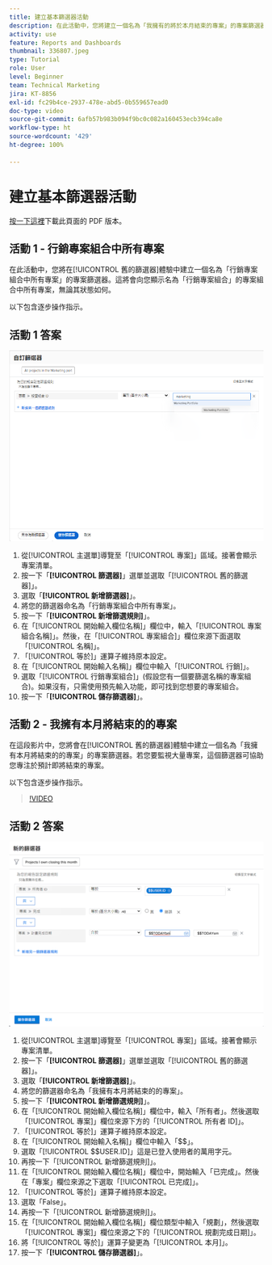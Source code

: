 ```yaml
---
title: 建立基本篩選器活動
description: 在此活動中，您將建立一個名為「我擁有的將於本月結束的專案」的專案篩選器。
activity: use
feature: Reports and Dashboards
thumbnail: 336807.jpeg
type: Tutorial
role: User
level: Beginner
team: Technical Marketing
jira: KT-8856
exl-id: fc29b4ce-2937-478e-abd5-0b559657ead0
doc-type: video
source-git-commit: 6afb57b983b094f9bc0c082a160453ecb394ca8e
workflow-type: ht
source-wordcount: '429'
ht-degree: 100%

---
```


# 建立基本篩選器活動

[按一下這裡](/help/assets/create-basic-filter-activities.pdf)下載此頁面的 PDF 版本。

## 活動 1 - 行銷專案組合中所有專案

在此活動中，您將在[!UICONTROL 舊的篩選器]體驗中建立一個名為「行銷專案組合中所有專案」的專案篩選器。這將會向您顯示名為「行銷專案組合」的專案組合中所有專案，無論其狀態如何。

以下包含逐步操作指示。

## 活動 1 答案

![影像顯示建立新篩選器的畫面](assets/basic-filter-activity-1.png)

1. 從[!UICONTROL 主選單]導覽至「[!UICONTROL 專案]」區域。接著會顯示專案清單。
1. 按一下「**[!UICONTROL 篩選器]**」選單並選取「[!UICONTROL 舊的篩選器]」。
1. 選取「**[!UICONTROL 新增篩選器]**」。
1. 將您的篩選器命名為「行銷專案組合中所有專案」。
1. 按一下「**[!UICONTROL 新增篩選規則]**」。
1. 在「[!UICONTROL 開始輸入欄位名稱]」欄位中，輸入「[!UICONTROL 專案組合名稱]」。然後，在「[!UICONTROL 專案組合]」欄位來源下面選取「[!UICONTROL 名稱]」。
1. 「[!UICONTROL 等於]」運算子維持原本設定。
1. 在「[!UICONTROL 開始輸入名稱]」欄位中輸入「[!UICONTROL 行銷]」。
1. 選取「[!UICONTROL 行銷專案組合]」(假設您有一個要篩選名稱的專案組合)。如果沒有，只需使用預先輸入功能，即可找到您想要的專案組合。
1. 按一下「**[!UICONTROL 儲存篩選器]**」。

## 活動 2 - 我擁有本月將結束的的專案

在這段影片中，您將會在[!UICONTROL 舊的篩選器]體驗中建立一個名為「我擁有本月將結束的的專案」的專案篩選器。若您要監視大量專案，這個篩選器可協助您專注於預計即將結束的專案。

以下包含逐步操作指示。

>[!VIDEO](https://video.tv.adobe.com/v/336807/?quality=12&learn=on&enablevpops)

## 活動 2 答案

![影像顯示建立新篩選器的畫面](assets/basic-filter-activity-updated-6-15-21.png)

1. 從[!UICONTROL 主選單]導覽至「[!UICONTROL 專案]」區域。接著會顯示專案清單。
1. 按一下「**[!UICONTROL 篩選器]**」選單並選取「[!UICONTROL 舊的篩選器]」。
1. 選取「**[!UICONTROL 新增篩選器]**」。
1. 將您的篩選器命名為「我擁有本月將結束的的專案」。
1. 按一下「**[!UICONTROL 新增篩選規則]**」。
1. 在「[!UICONTROL 開始輸入欄位名稱]」欄位中，輸入「所有者」。然後選取「[!UICONTROL 專案]」欄位來源下方的「[!UICONTROL 所有者 ID]」。
1. 「[!UICONTROL 等於]」運算子維持原本設定。
1. 在「[!UICONTROL 開始輸入名稱]」欄位中輸入「$$」。
1. 選取「[!UICONTROL $$USER.ID]」這是已登入使用者的萬用字元。
1. 再按一下「[!UICONTROL 新增篩選規則]」。
1. 在「[!UICONTROL 開始輸入欄位名稱]」欄位中，開始輸入「已完成」。然後在「專案」欄位來源之下選取「[!UICONTROL 已完成]」。
1. 「[!UICONTROL 等於]」運算子維持原本設定。
1. 選取「False」。
1. 再按一下「[!UICONTROL 新增篩選規則]」。
1. 在「[!UICONTROL 開始輸入欄位名稱]」欄位類型中輸入「規劃」，然後選取「[!UICONTROL 專案]」欄位來源之下的「[!UICONTROL 規劃完成日期]」。
1. 將「[!UICONTROL 等於]」運算子變更為「[!UICONTROL 本月]」。
1. 按一下「**[!UICONTROL 儲存篩選器]**」。
